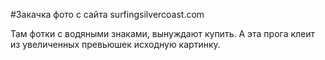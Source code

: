 #Закачка фото с сайта surfingsilvercoast.com

Там фотки с водяными знаками, вынуждают купить. 
А эта прога клеит из увеличенных превьюшек исходную картинку.





